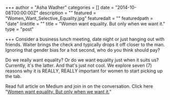 +++
author = "Asha Wadher"
categories = []
date = "2014-10-08T00:00:00Z"
description = ""
featured = "Women_Want_Selective_Equality.jpg"
featuredalt = ""
featuredpath = "date"
linktitle = ""
title = "Women want equality. But only when we want it."
type = "post"

+++
Consider a business lunch meeting, date night or just hanging out with friends. Waiter brings the check and typically drops it off closer to the man. Ignoring that gender bias for a hot second, who do you think should pay?<!--more-->

Do we really want equality? Or do we want equality just when it suits us? Currently, it's the latter. And that's just not cool. We explore seven (7) reasons why it is REALLY, REALLY important for women to start picking up the tab.

Read full article on Medium and join in on the conversation. Click here "<a href="https://medium.com/@Twiztedmyrtle/women-want-equality-but-only-when-we-want-it-571c4820ab25" target="_blank">Women want equality. But only when we want it.</a>"
